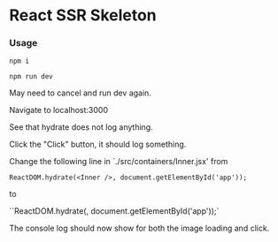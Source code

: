 # React SSR Skeleton

### Usage

`npm i`

`npm run dev`

May need to cancel and run dev again.

Navigate to localhost:3000

See that hydrate does not log anything.

Click the "Click" button, it should log something.

Change the following line in `./src/containers/Inner.jsx' from

`ReactDOM.hydrate(<Inner />, document.getElementById('app'));`

to

``ReactDOM.hydrate(<Inner />, document.getElementById('app'));`

The console log should now show for both the image loading and click.
